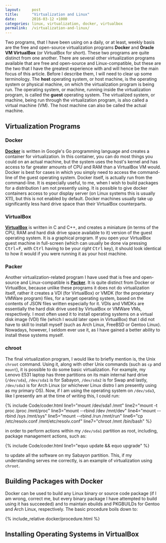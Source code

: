 ```yaml
---
layout:     post
title:      "Virtualization and Linux"
date:       2016-03-12 +1000
categories: linux, virtualization, docker, virtualbox
permalink:  /virtualization-and-linux/
---
```


Two programs, that I have been using on a daily, or at least, weekly basis are the free and open-source virtualization programs **Docker** and **Oracle VM VirtualBox** (or VirtualBox for short). These two programs are quite distinct from one another. There are several other virtualization programs available that are free and open-source and Linux-compatible, but these are the two that I have the greatest experience with and will hence be the main focus of this article. Before I describe them, I will need to clear up some terminology. The **host** operating system, or host machine, is the operating system or physical machine, on which the virtualization program is being run. The operating system, or machine, running inside the virtualization program, is called the **guest** operating system. The virtualized system, or machine, being run through the virtualization program, is also called a virtual machine (VM). The host machine can also be called the actual machine.

## Virtualization Programs

### Docker
[**Docker**](https://www.docker.com/) is written in Google's Go programming language and creates a container for virtualization. In this container, you can do most things you could on an actual machine, but the system uses the host's kernel and has access to far greater amounts of CPU and RAM than a VirtualBox VM would. Docker is best for cases in which you simply need to access the command-line of the guest operating system. Docker itself, is actually run from the command-line. It is especially useful, to me, when I wish to build packages for a distribution I am not presently using. It is possible to give docker containers access to your display server (on Linux systems this is usually X11), but this is not enabled by default. Docker machines usually take up significantly less hard drive space than their VirtualBox counterparts.

### VirtualBox
[**VirtualBox**](https://www.virtualbox.org/) is written in C and C++, and creates a miniature (in terms of the CPU, RAM and hard disk drive space available to it) version of the guest operating system. It is a graphical program. If you open your VirtualBox guest machine in full-screen (which can usually be done via pressing <kbd>Ctrl</kbd>+<kbd>F</kbd>, with <kbd>Ctrl</kbd> having to be your *right* <kbd>Ctrl</kbd> key), it should look identical to how it would if you were running it as your host machine.

### Packer
Another virtualization-related program I have used that is free and open-source and Linux-compatible is [**Packer**](https://www.packer.io/). It is quite distinct from Docker or VirtualBox, because unlike these programs it does not do virtualization itself, rather it creates a VDI (for VirtualBox) or VMDK (for the proprietary VMWare program) files, for a target operating system, based on the contents of JSON files written especially for it. VDIs and VMDKs are essentially the hard disk drive used by VirtualBox or VMWare VMs, respectively. I most often used it to install operating systems on a virtual disk image (VDI) file (which I would later open in VirtualBox) that I did not have to skill to install myself (such as Arch Linux, FreeBSD or Gentoo Linux). Nowadays, however, I seldom ever use it, as I have gained a better ability to install these systems myself.

### chroot
The final virtualization program, I would like to briefly mention is, the Unix `chroot` command. Using it, along with other Unix commands (such as `cp` and `mount`), it is possible to do some basic virtualization. For example, my Lenovo E531 laptop has three partitions on its main internal hard drive (`/dev/sda`), `/dev/sda1` is for Sabayon, `/dev/sda2` is for Swap and lastly, `/dev/sda3` is for Arch Linux (or whichever Linux distro I am presently using as my primary OS). Now, if I am using the operating system on `/dev/sda3`, like I presently am at the time of writing this, I could run:

{% include Code/coder.html line1="mount /dev/sda1 /mnt" line2="mount -t proc /proc /mnt/proc" line3="mount --rbind /dev /mnt/dev" line4="mount --rbind /sys /mnt/sys" line5="mount --rbind /run /mnt/run" line6="cp /etc/resolv.conf /mnt/etc/resolv.conf" line7="chroot /mnt /bin/bash" %}

in order to perform actions within my `/dev/sda1` partition as root, including, package management actions, such as:

{% include Code/coder.html line1="equo update && equo upgrade" %}

to update all the software on my Sabayon partition. This, if my understanding serves me correctly, is an example of virtualization using `chroot`.

## Building Packages with Docker
Docker can be used to build any Linux binary or source code package (if I am wrong, correct me, but every binary package I have attempted to build using it has succeeded) and to maintain ebuilds and PKGBUILDs for Gentoo and Arch Linux, respectively. The basic procedure boils down to:

{% include_relative docker/procedure.html %}

## Installing Operating Systems in VirtualBox
